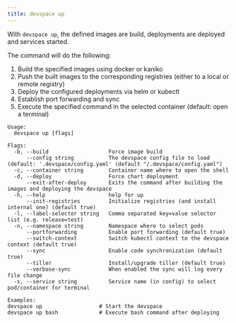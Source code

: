 ```yaml
---
title: devspace up
---
```


With `devspace up`, the defined images are build, deployments are deployed and services started.  

The command will do the following:  

1. Build the specified images using docker or kaniko
2. Push the built images to the corresponding registries (either to a local or remote registry)
3. Deploy the configured deployments via helm or kubectl
4. Establish port forwarding and sync
5. Execute the specified command in the selected container (default: open a terminal)

```
Usage:
  devspace up [flags]

Flags:
  -b, --build                   Force image build
      --config string           The devspace config file to load (default: '.devspace/config.yaml' (default "/.devspace/config.yaml")
  -c, --container string        Container name where to open the shell
  -d, --deploy                  Force chart deployment
      --exit-after-deploy       Exits the command after building the images and deploying the devspace
  -h, --help                    help for up
      --init-registries         Initialize registries (and install internal one) (default true)
  -l, --label-selector string   Comma separated key=value selector list (e.g. release=test)
  -n, --namespace string        Namespace where to select pods
      --portforwarding          Enable port forwarding (default true)
      --switch-context          Switch kubectl context to the devspace context (default true)
      --sync                    Enable code synchronization (default true)
      --tiller                  Install/upgrade tiller (default true)
      --verbose-sync            When enabled the sync will log every file change
  -s, --service string          Service name (in config) to select pod/container for terminal

Examples:
devspace up                  # Start the devspace
devspace up bash             # Execute bash command after deploying
```
